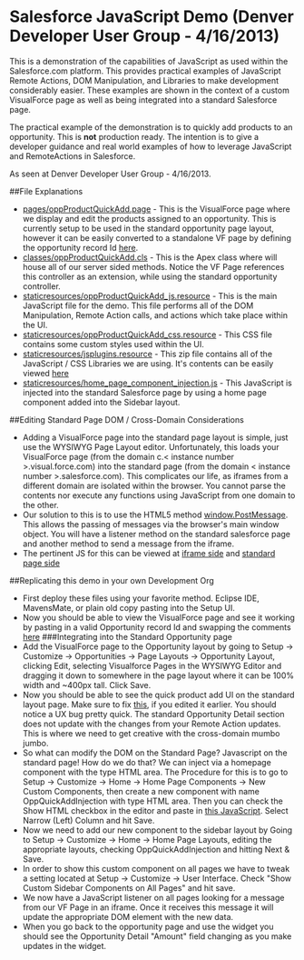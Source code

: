 # Salesforce JavaScript Demo (Denver Developer User Group - 4/16/2013)

This is a demonstration of the capabilities of JavaScript as used within the Salesforce.com platform. This provides practical examples of JavaScript Remote Actions, DOM Manipulation, and Libraries to make development considerably easier. These examples are shown in the context of a custom VisualForce page as well as being integrated into a standard Salesforce page.

The practical example of the demonstration is to quickly add products to an opportunity. This is **not** production ready. The intention is to give a developer guidance and real world examples of how to leverage JavaScript and RemoteActions in Salesforce.

As seen at Denver Developer User Group - 4/16/2013.

##File Explanations
* [pages/oppProductQuickAdd.page](http://github.com/mtetlow/SFDC.JS.Demo/blob/master/src/pages/oppProductQuickAdd.page) - This is the VisualForce page where we display and edit the products assigned to an opportunity. This is currently setup to be used in the standard opportunity page layout, however it can be easily converted to a standalone VF page by defining the opportunity record Id [here](http://github.com/mtetlow/SFDC.JS.Demo/blob/master/src/pages/oppProductQuickAdd.page#L14-15).
* [classes/oppProductQuickAdd.cls](http://github.com/mtetlow/SFDC.JS.Demo/blob/master/src/classes/oppProductQuickAdd.cls)  - This is the Apex class where will house all of our server sided methods. Notice the VF Page references this controller as an extension, while using the standard opportunity controller.
* [staticresources/oppProductQuickAdd_js.resource](http://github.com/mtetlow/SFDC.JS.Demo/blob/master/src/staticresources/oppProductQuickAdd_js.resource) - This is the main JavaScript file for the demo. This file performs all of the DOM Manipulation, Remote Action calls, and actions which take place within the UI.
* [staticresources/oppProductQuickAdd_css.resource](http://github.com/mtetlow/SFDC.JS.Demo/blob/master/src/staticresources/oppProductQuickAdd_css.resource) - This CSS file contains some custom styles used within the UI.
* [staticresources/jsplugins.resource](http://github.com/mtetlow/SFDC.JS.Demo/blob/master/src/staticresources/jsplugins.resource) - This zip file contains all of the JavaScript / CSS Libraries we are using. It's contents can be easily viewed [here](http://github.com/mtetlow/SFDC.JS.Demo/tree/master/resource-bundles/jsplugins.resource)
* [staticresources/home_page_component_injection.js](http://github.com/mtetlow/SFDC.JS.Demo/blob/master/src/staticresources/home_page_component_injection.js) - This JavaScript is injected into the standard Salesforce page by using a home page component added into the Sidebar layout.

##Editing Standard Page DOM / Cross-Domain Considerations
* Adding a VisualForce page into the standard page layout is simple, just use the WYSIWYG Page Layout editor. Unfortunately, this loads your VisualForce page (from the domain c.< instance number >.visual.force.com) into the standard page (from the domain < instance number >.salesforce.com). This complicates our life, as iframes from a different domain are isolated within the browser. You cannot parse the contents nor execute any functions using JavaScript from one domain to the other.
* Our solution to this is to use the HTML5 method [window.PostMessage](https://developer.mozilla.org/en-US/docs/DOM/window.postMessage). This allows the passing of messages via the browser's main window object. You will have a listener method on the standard salesforce page and another method to send a message from the iframe.
* The pertinent JS for this can be viewed at [iframe side](http://github.com/mtetlow/SFDC.JS.Demo/blob/master/src/staticresources/oppProductQuickAdd_js.resource#L107-109) and [standard page side](http://github.com/mtetlow/SFDC.JS.Demo/blob/master/src/staticresources/home_page_component_injection.js#L6-L15)

##Replicating this demo in your own Development Org
* First deploy these files using your favorite method. Eclipse IDE, MavensMate, or plain old copy pasting into the Setup UI.
* Now you should be able to view the VisualForce page and see it working by pasting in a valid Opportunity record Id and swapping the comments [here](http://github.com/mtetlow/SFDC.JS.Demo/blob/master/src/pages/oppProductQuickAdd.page#L14-15)
###Integrating into the Standard Opportunity page
* Add the VisualForce page to the Opportunity layout by going to Setup -> Customize -> Opportunities -> Page Layouts -> Opportunity Layout, clicking Edit, selecting Visualforce Pages in the WYSIWYG Editor and dragging it down to somewhere in the page layout where it can be 100% width and ~400px tall. Click Save.
* Now you should be able to see the quick product add UI on the standard layout page. Make sure to fix [this](http://github.com/mtetlow/SFDC.JS.Demo/blob/master/src/pages/oppProductQuickAdd.page#L14-15), if you edited it earlier. You should notice a UX bug pretty quick. The standard Opportunity Detail section does not update with the changes from your Remote Action updates. This is where we need to get creative with the cross-domain mumbo jumbo.
* So what can modify the DOM on the Standard Page? Javascript on the standard page! How do we do that? We can inject via a homepage component with the type HTML area. The Procedure for this is to go to Setup -> Customize -> Home -> Home Page Components -> New Custom Components, then create a new component with name OppQuickAddInjection with type HTML area. Then you can check the Show HTML checkbox in the editor and paste in [this JavaScript](https://github.com/mtetlow/SFDC.JS.Demo/blob/master/src/staticresources/home_page_component_injection.js). Select Narrow (Left) Column and hit Save. 
* Now we need to add our new component to the sidebar layout by Going to Setup -> Customize -> Home -> Home Page Layouts, editing the appropriate layouts, checking OppQuickAddInjection and hitting Next & Save.
* In order to show this custom component on all pages we have to tweak a setting located at Setup -> Customize -> User Interface. Check "Show Custom Sidebar Components on All Pages" and hit save.
* We now have a JavaScript listener on all pages looking for a message from our VF Page in an iframe. Once it receives this message it will update the appropriate DOM element with the new data.
* When you go back to the opportunity page and use the widget you should see the Opportunity Detail "Amount" field changing as you make updates in the widget.